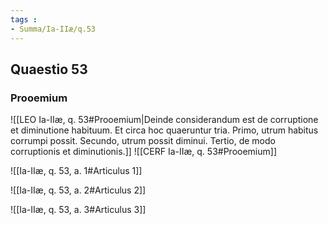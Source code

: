 ```yaml
---
tags : 
- Summa/Ia-IIæ/q.53
---
```


## Quaestio 53

### Prooemium

![[LEO Ia-IIæ, q. 53#Prooemium|Deinde considerandum est de corruptione et diminutione habituum. Et circa hoc quaeruntur tria. Primo, utrum habitus corrumpi possit. Secundo, utrum possit diminui. Tertio, de modo corruptionis et diminutionis.]]
![[CERF Ia-IIæ, q. 53#Prooemium]]

![[Ia-IIæ, q. 53, a. 1#Articulus 1]]

![[Ia-IIæ, q. 53, a. 2#Articulus 2]]

![[Ia-IIæ, q. 53, a. 3#Articulus 3]]

